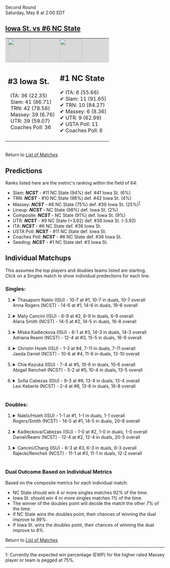 Second Round  
Saturday, May 8 at 2:00 EDT  
## [Iowa St. vs #6 NC State](https://www.ncaa.com/game/5833690)  

<table><tr style="background-color: #d9d9d9 !important"><td><img src="https://www.ncaa.com/sites/default/files/images/logos/schools/i/iowa-st.70.png" width="70" height="70" /></td><td><img src="https://www.ncaa.com/sites/default/files/images/logos/schools/n/north-carolina-st.70.png" width="70" height="70" /></td></tr><tr>
<td>  

<h2>#3 Iowa St.</h2>  
&nbsp; ITA: 36 (22.35)<br>  
&nbsp; Slam: 41 (86.71)<br>  
&nbsp; TRN: 42 (78.56)<br>  
&nbsp; Massey: 39 (6.76)<br>  
&nbsp; UTR: 39 (59.07)<br>  
&nbsp; Coaches Poll: 36<br>  
<br>  

</td>
<td>  

<h2>#1 NC State</h2>  
&#10004; ITA: 6 (55.66)<br>  
&#10004; Slam: 11 (91.65)<br>  
&#10004; TRN: 10 (84.27)<br>  
&#10004; Massey: 6 (8.36)<br>  
&#10004; UTR: 9 (62.99)<br>  
&#10004; USTA Poll: 11<br>  
&#10004; Coaches Poll: 6<br>  
<br>  

</td>
</tr></table>  


<br>Return to [List of Matches](../index.md)  

## Predictions  

Ranks listed here are the metric's ranking within the field of 64:  
- Slam: ***NCST*** - #11 NC State (94%) def. #41 Iowa St. (6%)  
- TRN: ***NCST*** - #10 NC State (96%) def. #42 Iowa St. (4%)  
- Massey: ***NCST*** - #6 NC State (75%) def. #39 Iowa St. (25%)<sup>[1](#footnote1)</sup>  
- Lineup: ***NCST*** - NC State (98%) def. Iowa St. (2%)  
- Composite: ***NCST*** - NC State (91%) def. Iowa St. (9%)  
- UTR: ***NCST*** - #9 NC State (+3.92) def. #39 Iowa St. (-3.92)  
- ITA: ***NCST*** - #6 NC State def. #36 Iowa St.  
- USTA Poll: ***NCST*** - #11 NC State def. Iowa St.  
- Coaches Poll: ***NCST*** - #6 NC State def. #36 Iowa St.  
- Seeding: ***NCST*** - #1 NC State def. #3 Iowa St.  

## Individual Matchups  
This assumes the top players and doubles teams listed are starting.  
Click on a Singles match to show individual predections for each line.  

### Singles:  

<ol>
<li><details>
<summary markdown="span">Thasaporn Naklo (ISU) - 10-7 at #1, 10-7 in duals, 10-7 overall<br>Anna Rogers (NCST) - 14-6 at #1, 14-6 in duals, 19-6 overall</summary>
<h4>Predictions</h4><ul>
<li>Slam: <b><i>NCST</i></b> - Rogers (94%) def. Naklo (6%)</li>  
<li>TRN: <b><i>NCST</i></b> - Rogers (97%) def. Naklo (3%)</li>  
<li>Massey: <b><i>NCST</i></b> - Rogers (75%) def. Naklo (25%)<sup><a href="#footnote1">1</a></sup></li>  
<li>UTR: <b><i>NCST</i></b> - Rogers (90%) def. Naklo (10%)</li>  
<li>Composite: <b><i>NCST</i></b> - Rogers (89%) def. Naklo (11%)</li>  
<li>ITA: <b><i>NCST</i></b> - Rogers (48.19) def. Naklo (2.77)</li>  
</ul>
</details>&nbsp;</li>
<li><details>
<summary markdown="span">Maty Cancini (ISU) - 6-9 at #2, 6-9 in duals, 6-9 overall<br>Alana Smith (NCST) - 14-5 at #2, 14-5 in duals, 16-8 overall</summary>
<h4>Predictions</h4><ul>
<li>Slam: <b><i>NCST</i></b> - Smith (90%) def. Cancini (10%)</li>  
<li>TRN: <b><i>NCST</i></b> - Smith (92%) def. Cancini (8%)</li>  
<li>Massey: <b><i>NCST</i></b> - Smith (75%) def. Cancini (25%)<sup><a href="#footnote1">1</a></sup></li>  
<li>UTR: <b><i>NCST</i></b> - Smith (89%) def. Cancini (11%)</li>  
<li>Composite: <b><i>NCST</i></b> - Smith (86%) def. Cancini (14%)</li>  
<li>ITA: <b><i>NCST</i></b> - Smith (22.32) def. Cancini (1.95)</li>  
</ul>
</details>&nbsp;</li>
<li><details>
<summary markdown="span">Miska Kadleckova (ISU) - 6-1 at #3, 14-3 in duals, 14-3 overall<br>Adriana Reami (NCST) - 12-4 at #3, 15-5 in duals, 16-9 overall</summary>
<h4>Predictions</h4><ul>
<li>Slam: <b><i>NCST</i></b> - Reami (75%) def. Kadleckova (25%)</li>  
<li>TRN: <b><i>NCST</i></b> - Reami (68%) def. Kadleckova (32%)</li>  
<li>Massey: <b><i>NCST</i></b> - Reami (75%) def. Kadleckova (25%)<sup><a href="#footnote1">1</a></sup></li>  
<li>UTR: <b><i>NCST</i></b> - Reami (72%) def. Kadleckova (28%)</li>  
<li>Composite: <b><i>NCST</i></b> - Reami (72%) def. Kadleckova (28%)</li>  
<li>ITA: <b><i>NCST</i></b> - Reami (4.00) def. Kadleckova (2.94)</li>  
</ul>
</details>&nbsp;</li>
<li><details>
<summary markdown="span">Christin Hsieh (ISU) - 1-3 at #4, 7-11 in duals, 7-11 overall<br>Jaeda Daniel (NCST) - 10-6 at #4, 11-8 in duals, 13-10 overall</summary>
<h4>Predictions</h4><ul>
<li>Slam: <b><i>NCST</i></b> - Daniel (84%) def. Hsieh (16%)</li>  
<li>TRN: <b><i>NCST</i></b> - Daniel (87%) def. Hsieh (13%)</li>  
<li>Massey: <b><i>NCST</i></b> - Daniel (75%) def. Hsieh (25%)<sup><a href="#footnote1">1</a></sup></li>  
<li>UTR: <b><i>NCST</i></b> - Daniel (95%) def. Hsieh (5%)</li>  
<li>Composite: <b><i>NCST</i></b> - Daniel (85%) def. Hsieh (15%)</li>  
<li>ITA: <b><i>NCST</i></b> - Daniel (1.87) def. Hsieh (0.00)</li>  
</ul>
</details>&nbsp;</li>
<li><details>
<summary markdown="span">Chie Kezuka (ISU) - 7-4 at #5, 10-6 in duals, 10-6 overall<br>Abigail Rencheli (NCST) - 5-2 at #5, 10-4 in duals, 13-5 overall</summary>
<h4>Predictions</h4><ul>
<li>Slam: <b><i>NCST</i></b> - Rencheli (68%) def. Kezuka (32%)</li>  
<li>TRN: <b><i>NCST</i></b> - Rencheli (81%) def. Kezuka (19%)</li>  
<li>Massey: <b><i>NCST</i></b> - Rencheli (75%) def. Kezuka (25%)<sup><a href="#footnote1">1</a></sup></li>  
<li>UTR: <b><i>NCST</i></b> - Rencheli (92%) def. Kezuka (8%)</li>  
<li>Composite: <b><i>NCST</i></b> - Rencheli (79%) def. Kezuka (21%)</li>  
<li>ITA: <b><i>NCST</i></b> - Rencheli (7.12) def. Kezuka (0.00)</li>  
</ul>
</details>&nbsp;</li>
<li><details>
<summary markdown="span">Sofia Cabezas (ISU) - 9-3 at #6, 13-4 in duals, 13-4 overall<br>Lexi Keberle (NCST) - 2-4 at #6, 13-6 in duals, 16-8 overall</summary>
<h4>Predictions</h4><ul>
<li>Slam: <b><i>NCST</i></b> - Keberle (73%) def. Cabezas (27%)</li>  
<li>TRN: <b><i>NCST</i></b> - Keberle (67%) def. Cabezas (33%)</li>  
<li>Massey: <b><i>NCST</i></b> - Keberle (75%) def. Cabezas (25%)<sup><a href="#footnote1">1</a></sup></li>  
<li>UTR: <b><i>NCST</i></b> - Keberle (80%) def. Cabezas (20%)</li>  
<li>Composite: <b><i>NCST</i></b> - Keberle (73%) def. Cabezas (27%)</li>  
<li>ITA: <b><i>ISU</i></b> - Cabezas (2.42) def. Keberle (1.71)</li>  
</ul>
</details>&nbsp;</li>
</ol>

### Doubles:  

<ol>
<li><details>
<summary markdown="span">Naklo/Hsieh (ISU) - 1-1 at #1, 1-1 in duals, 1-1 overall<br>Rogers/Smith (NCST) - 14-5 at #1, 14-5 in duals, 20-8 overall</summary>
<br>Sorry, we don't have any metrics for this match
</details>&nbsp;</li>
<li><details>
<summary markdown="span">Kadleckova/Cabezas (ISU) - 1-0 at #2, 1-0 in duals, 1-0 overall<br>Daniel/Reami (NCST) - 12-4 at #2, 12-4 in duals, 20-5 overall</summary>
<br>Sorry, we don't have any metrics for this match
</details>&nbsp;</li>
<li><details>
<summary markdown="span">Cancini/Chang (ISU) - 6-3 at #3, 6-3 in duals, 6-3 overall<br>Rajecki/Rencheli (NCST) - 11-1 at #3, 11-1 in duals, 12-2 overall</summary>
<br>Sorry, we don't have any metrics for this match
</details>&nbsp;</li>
</ol>

### Dual Outcome Based on Individual Metrics  
  
Based on the composite metrics for each individual match:  
- NC State should win 4 or more singles matches _92%_ of the time.  
- Iowa St. should win 4 or more singles matches _1%_ of the time.  
- The winner of the doubles point will decide the match the other _7%_ of the time.  
- If NC State wins the doubles point, their chances of winning the dual improve to _99%_.  
- If Iowa St. wins the doubles point, their chances of winning the dual improve to _8%_.  
  
Return to [List of Matches](../index.md)  
  
------
<a name="footnote1">1</a>: Currently the expected win percentage (EWP) for the higher rated Massey player or team is pegged at 75%.

